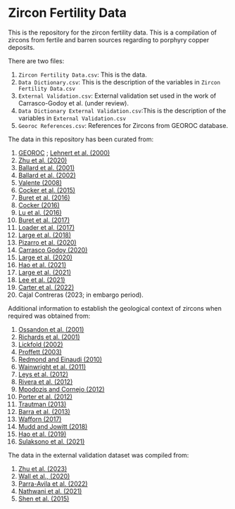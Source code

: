 # Zircon Fertility Data

This is the repository for the zircon fertility data. This is a compilation of zircons from fertile and barren sources regarding to porphyry copper deposits. 


There are two files: 

1) `Zircon Fertility Data.csv`: This is the data.
2) `Data Dictionary.csv`: This is the description of the variables in `Zircon Fertility Data.csv`
3) `External Validation.csv`: External validation set used in the work of Carrasco-Godoy et al. (under review).
4) `Data Dictionary External Validation.csv`:This is the description of the variables in `External Validation.csv`
5) `Georoc References.csv`: References for Zircons from GEOROC database.

The data in this repository has been curated from: 

1) [GEOROC](https://georoc.mpch-mainz.gwdg.de/georoc/) ; [Lehnert et al. (2000)](https://agupubs.onlinelibrary.wiley.com/doi/10.1029/1999GC000026)
2) [Zhu et al. (2020)](https://doi.org/10.1016/j.epsl.2020.116140)
3) [Ballard et al. (2001)](https://doi.org/b9pv3t)
4) [Ballard et al. (2002)](https://doi.org/10.1007/s00410-002-0402-5)
5) [Valente (2008)](http://hdl.handle.net/1885/109312)
6) [Cocker et al. (2015)](https://doi.org/10.1093/petrology/egv076)
7) [Buret et al. (2016)](https://doi.org/f8242b)
8) [Cocker (2016)](http://hdl.handle.net/1885/116126)
9) [Lu et al. (2016)](https://pubs.geoscienceworld.org/segweb/books/book/1387/chapter-abstract/107051323/Zircon-Compositions-as-a-Pathfinder-for-Porphyry?redirectedFrom=fulltext)
10) [Buret et al. (2017)](https://doi.org/10.1130/G38994.1)
11) [Loader et al. (2017)](https://doi.org/10.1016/j.gca.2022.03.024)
12) [Large et al. (2018)](https://doi.org/10.5382/econgeo.2018.4543)
13) [Pizarro et al. (2020)](https://doi.org/10.1016/j.oregeorev.2020.103771)
14) [Carrasco Godoy (2020)](https://doi.org/10.25911/5e427c3de2d4c)
15) [Large et al. (2020)](https://doi.org/10.5382/econgeo.2018.4543)
16) [Hao et al. (2021)](https://doi.org/10.5382/econgeo.4825)
17) [Large et al. (2021)](https://doi.org/10.1016/j.epsl.2021.116877)
18) [Lee et al. (2021)](https://doi.org/10.1007/s00126-020-00961-1)
19) [Carter et al. (2022)](https://doi.org/10.1038/s41598-022-20158-y)
20) Cajal Contreras (2023; in embargo period).

Additional information to establish the geological context of zircons when required was obtained from: 

1) [Ossandon et al. (2001)](https://doi.org/10.2113/gsecongeo.96.2.249)
2) [Richards et al. (2001)](https://doi.org/10.2113/gsecongeo.96.2.271)
3) [Lickfold (2002)](https://doi.org/10.25959/23210837.v1 )
4) [Proffett (2003)](https://doi.org/10.2113/gsecongeo.98.8.1535)
5) [Redmond and Einaudi (2010)](https://doi.org/10.2113/gsecongeo.105.1.43)
6) [Wainwright et al. (2011)](https://doi.org/10.1016/j.gr.2010.11.012)
7) [Leys et al. (2012)](https://pubs.geoscienceworld.org/segweb/books/book/1385/chapter-abstract/107050643/Copper-Gold-Molybdenum-Deposits-of-the-Ertsberg)
8) [Rivera et al. (2012)](https://pubs.geoscienceworld.org/segweb/books/book/1385/chapter-abstract/107045747/Update-of-the-Geologic-Setting-and-Porphyry-Cu-Mo)
9) [Mpodozis and Cornejo (2012)](https://pubs.geoscienceworld.org/segweb/books/book/1385/chapter-abstract/107053626/Cenozoic-Tectonics-and-Porphyry-Copper-Systems-of)
10) [Porter et al. (2012)](https://pubs.geoscienceworld.org/segweb/books/book/1385/chapter-abstract/107047653/Geology-of-the-Bingham-Canyon-Porphyry-Cu-Mo-Au?)
11) [Trautman (2013)](http://hdl.handle.net/2152/21931)
12) [Barra et al. (2013)](https://doi.org/10.1007/s00126-012-0452-1)
13) [Wafforn (2017)](http://hdl.handle.net/2152/61523)
14) [Mudd and Jowitt (2018)](https://pubs.geoscienceworld.org/segweb/economicgeology/article/113/6/1235/565824/Growing-Global-Copper-Resources-Reserves-and)
15) [Hao et al. (2019)](https://doi.org/10.1093/petrology/egz004)
16) [Sulaksono et al. (2021)](https://doi.org/10.1007/s00126-021-01040-9)

The data in the external validation dataset was compiled from:

1) [Zhu et al. (2023)](https://doi.org/10.1016/j.gca.2023.02.005)
2) [Wall et al., (2020)](https://doi.org/10.1130/G48140.1)
3) [Parra-Avila et al. (2022)](https://doi.org/10.1007/s00410-021-01878-2)
4) [Nathwani et al. (2021)](https://doi.org/10.1007/s00410-020-01766-1)
5) [Shen et al. (2015)](https://doi.org/10.2113/econgeo.110.7.1861)


